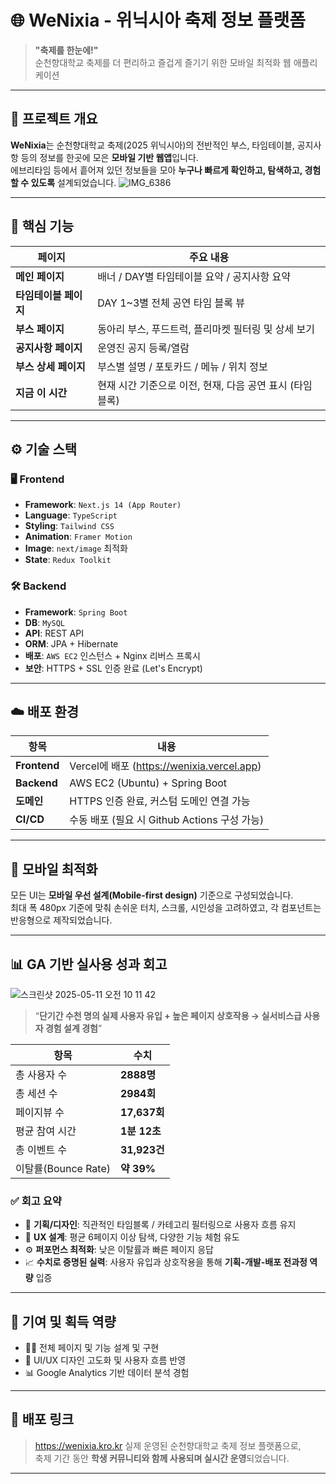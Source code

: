 # 🌐 WeNixia - 위닉시아 축제 정보 플랫폼

> **"축제를 한눈에!"**  
> 순천향대학교 축제를 더 편리하고 즐겁게 즐기기 위한 모바일 최적화 웹 애플리케이션

---

## 🧭 프로젝트 개요

**WeNixia**는 순천향대학교 축제(2025 위닉시아)의 전반적인 부스, 타임테이블, 공지사항 등의 정보를 한곳에 모은 **모바일 기반 웹앱**입니다.  
에브리타임 등에서 흩어져 있던 정보들을 모아 **누구나 빠르게 확인하고, 탐색하고, 경험할 수 있도록** 설계되었습니다.
![IMG_6386](https://github.com/user-attachments/assets/c6411ad5-bb4a-4d49-8f12-eb9ff8358b35)

---

## 🎯 핵심 기능

| 페이지 | 주요 내용 |
|--------|-----------|
| **메인 페이지** | 배너 / DAY별 타임테이블 요약 / 공지사항 요약 |
| **타임테이블 페이지** | DAY 1~3별 전체 공연 타임 블록 뷰 |
| **부스 페이지** | 동아리 부스, 푸드트럭, 플리마켓 필터링 및 상세 보기 |
| **공지사항 페이지** | 운영진 공지 등록/열람 |
| **부스 상세 페이지** | 부스별 설명 / 포토카드 / 메뉴 / 위치 정보 |
| **지금 이 시간** | 현재 시간 기준으로 이전, 현재, 다음 공연 표시 (타임블록) |

---

## ⚙️ 기술 스택


### 🖥️ Frontend

- **Framework**: `Next.js 14 (App Router)`
- **Language**: `TypeScript`
- **Styling**: `Tailwind CSS`
- **Animation**: `Framer Motion`
- **Image**: `next/image` 최적화
- **State**: `Redux Toolkit`

### 🛠️ Backend

- **Framework**: `Spring Boot`
- **DB**: `MySQL`
- **API**: REST API
- **ORM**: JPA + Hibernate
- **배포**: `AWS EC2` 인스턴스 + Nginx 리버스 프록시
- **보안**: HTTPS + SSL 인증 완료 (Let's Encrypt)

---

## ☁️ 배포 환경

| 항목 | 내용 |
|------|------|
| **Frontend** | Vercel에 배포 (https://wenixia.vercel.app) |
| **Backend** | AWS EC2 (Ubuntu) + Spring Boot |
| **도메인** | HTTPS 인증 완료, 커스텀 도메인 연결 가능 |
| **CI/CD** | 수동 배포 (필요 시 Github Actions 구성 가능) |

---

## 📱 모바일 최적화

모든 UI는 **모바일 우선 설계(Mobile-first design)** 기준으로 구성되었습니다.  
최대 폭 480px 기준에 맞춰 손쉬운 터치, 스크롤, 시인성을 고려하였고, 각 컴포넌트는 반응형으로 제작되었습니다.

---

## 📊 GA 기반 실사용 성과 회고
![스크린샷 2025-05-11 오전 10 11 42](https://github.com/user-attachments/assets/41d89814-d40d-4455-8a79-ee022a4ba58b)

> “**단기간 수천 명의 실제 사용자 유입 + 높은 페이지 상호작용 → 실서비스급 사용자 경험 설계 경험**”

| 항목 | 수치 |
|------|------|
| 총 사용자 수 | **2888명** |
| 총 세션 수 | **2984회** |
| 페이지뷰 수 | **17,637회** |
| 평균 참여 시간 | **1분 12초** |
| 총 이벤트 수 | **31,923건** |
| 이탈률(Bounce Rate) | **약 39%** |

### ✅ 회고 요약

- 🎯 **기획/디자인**: 직관적인 타임블록 / 카테고리 필터링으로 사용자 흐름 유지
- 🧭 **UX 설계**: 평균 6페이지 이상 탐색, 다양한 기능 체험 유도
- ⚙️ **퍼포먼스 최적화**: 낮은 이탈률과 빠른 페이지 응답
- 📈 **수치로 증명된 실력**: 사용자 유입과 상호작용을 통해 **기획-개발-배포 전과정 역량** 입증

---

## 📌 기여 및 획득 역량

- 🧑‍💻 전체 페이지 및 기능 설계 및 구현
- 🎨 UI/UX 디자인 고도화 및 사용자 흐름 반영
- 📊 Google Analytics 기반 데이터 분석 경험

---

## 🔗 배포 링크

> https://wenixia.kro.kr
> 실제 운영된 순천향대학교 축제 정보 플랫폼으로,  
> 축제 기간 동안 **학생 커뮤니티와 함께 사용되며 실시간 운영**되었습니다.

---

